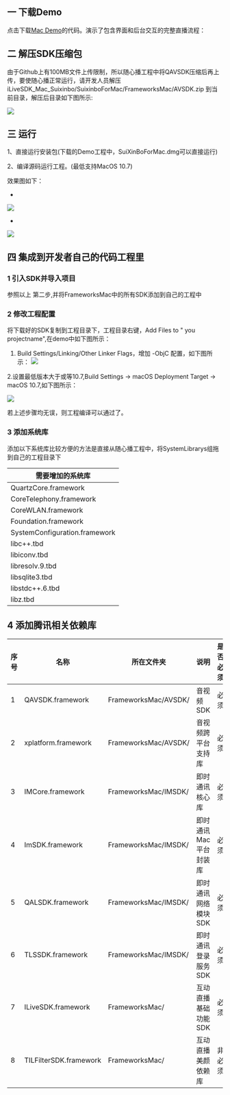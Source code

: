 ## 一 下载Demo
点击下载[Mac Demo](http://github.com/zhaoyang21cn/iLiveSDK_Mac_Suixinbo)的代码。演示了包含界面和后台交互的完整直播流程：<br/>

## 二 解压SDK压缩包

由于Github上有100MB文件上传限制，所以随心播工程中将QAVSDK压缩后再上传，要使随心播正常运行，请开发人员解压iLiveSDK_Mac_Suixinbo/SuixinboForMac/FrameworksMac/AVSDK.zip 到当前目录，解压后目录如下图所示:

![](http://imgcache.tcecqpoc.fsphere.cn/image/mc.qcloudimg.com/static/img/e70b619d7c575b395680c4242f528f4f/image.png)

## 三 运行

1、直接运行安装包(下载的Demo工程中，SuiXinBoForMac.dmg可以直接运行)

2、编译源码运行工程。(最低支持MacOS 10.7)

效果图如下：

* <div align=center>
<img src="http://imgcache.tcecqpoc.fsphere.cn/image/mc.qcloudimg.com/static/img/2b146c664a2d0d74f3a57a79d8c06a2b/image.png"/>

* <div align=center>
<img src="http://imgcache.tcecqpoc.fsphere.cn/image/mc.qcloudimg.com/static/img/d34af5a50720dca145728112d2195522/image.png"/>

## 四 集成到开发者自己的代码工程里
### 1 引入SDK并导入项目 

参照以上 第二步,并将FrameworksMac中的所有SDK添加到自己的工程中 

### 2 修改工程配置
将下载好的SDK复制到工程目录下，工程目录右键，Add Files to " you projectname",在demo中如下图所示：

1. Build Settings/Linking/Other Linker Flags，增加 -ObjC 配置，如下图所示：
![](http://imgcache.tcecqpoc.fsphere.cn/image/mc.qcloudimg.com/static/img/9e48e62964428b6b12e11c262ff29178/image.png)

2.设置最低版本大于或等10.7,Build Settings -> macOS Deployment Target -> macOS 10.7,如下图所示：

![](http://imgcache.tcecqpoc.fsphere.cn/image/mc.qcloudimg.com/static/img/592954bf985115b7089147800a3667c8/image.png)

若上述步骤均无误，则工程编译可以通过了。

### 3 添加系统库
添加以下系统库比较方便的方法是直接从随心播工程中，将SystemLibrarys组拖到自己的工程目录下

|  需要增加的系统库 |
|------------|
|QuartzCore.framework|
|CoreTelephony.framework|
|CoreWLAN.framework|
|Foundation.framework|
|SystemConfiguration.framework|
|libc++.tbd|
|libiconv.tbd|
|libresolv.9.tbd|
|libsqlite3.tbd|
|libstdc++.6.tbd|
|libz.tbd|

## 4 添加腾讯相关依赖库

|序号|名称|所在文件夹|说明|是否必须|
|--|--|--|--|--|
|1|QAVSDK.framework|FrameworksMac/AVSDK/|音视频SDK|必须|
|2|xplatform.framework|FrameworksMac/AVSDK/|音视频跨平台支持库|必须|
|3|IMCore.framework|FrameworksMac/IMSDK/|即时通讯核心库|必须|
|4|ImSDK.framework|FrameworksMac/IMSDK/|即时通讯Mac平台封装库|必须|
|5|QALSDK.framework|FrameworksMac/IMSDK/|即时通讯网络模块SDK|必须|
|6|TLSSDK.framework|FrameworksMac/IMSDK/|即时通讯登录服务SDK|必须|
|7|ILiveSDK.framework|FrameworksMac/|互动直播基础功能SDK|必须|
|8|TILFilterSDK.framework|FrameworksMac/|互动直播美颜依赖库|非必须|

